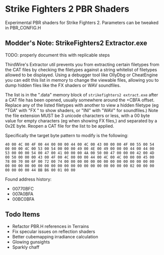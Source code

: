 # Strike Fighters 2 PBR Shaders

Experimental PBR shaders for Strike Fighters 2. Parameters can be tweaked in PBR_CONFIG.H

## Modder's Note: StrikeFighters2 Extractor.exe

TODO: properly document this with replicable steps

ThirdWire's Extractor util prevents you from extracting certain filetypes from the CAT files by checking the filetypes against a string whitelist of filetypes allowed to be displayed. Using a debugger tool like OllyDbg or CheatEngine you can edit this list in memory to change the viewable files, allowing you to dump hidden files like the FX shaders or WAV soundfiles.

The list is in the ".data" memory block of `strikefighters2 extract.exe` after a CAT file has been opened, usually somewhere around the +CBFA offset. Replace any of the listed filetypes with another to view a hidden filetype (eg "TGA" with "FX " to show shaders, or "INI" with "WAV" for soundfiles.) Note the file extension MUST be 3 unicode characters or less, with a 00 byte value for empty characters (eg when showing FX files,) and separated by a 0x2E byte. Reopen a CAT file for the list to be applied.

Specifically the target byte pattern to modify is the following:

`40 00 4C 00 4F 00 44 00 00 00 44 00 4C 00 43 00 00 00 4F 00 55 00 54 00 00 00 4C 00 53 00 54 00 00 00 49 00 4E 00 49 00 00 00 44 00 44 00 53 00 00 00 54 00 47 00 41 00 00 00 4A 00 50 00 47 00 00 00 42 00 4D 00 50 00 00 00 43 00 4F 00 4C 00 00 00 44 00 4C 00 4C 00 00 00 45 00 78 00 70 00 6F 00 72 00 74 00 00 00 00 00 00 00 00 00 00 00 00 00 00 00 00 00 00 00 00 00 00 00 00 00 00 00 00 00 00 00 00 00 02 00 00 00 00 00 00 00 44 BB B6 00 01 00 00`

Found address history:

- 00770BFC
- 007A0BFA
- 00BC0BFA

## Todo Items ##

- Refactor PBR.H references in Terrains
- Fix specular issues on reflection shaders
- Better cubemapping irradiance calculation
- Glowing gunsights
- Sparkly chaff
